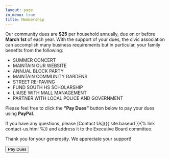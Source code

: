 ```yaml
---
layout: page
in_menu: true
title: Membership
---
```


Our community dues are **$25** per household annually, due on or before **March 1st** of each year.  With the support of your dues, the civic association can accomplish many business requirements but in particular, your family benefits from the following:

- SUMMER CONCERT           
- MAINTAIN OUR WEBSITE   
- ANNUAL BLOCK PARTY      
- MAINTAIN COMMUNITY GARDENS   
- STREET RE-PAVING         
- FUND SOUTH HS SCHOLARSHIP  
- LIAISE WITH MALL MANAGEMENT        
- PARTNER WITH LOCAL POLICE AND GOVERNMENT    

Please feel free to click the **"Pay Dues"** button below to pay your dues using **PayPal**.

If you have any questions, please [Contact Us]({{ site.baseurl }}{% link contact-us.html %}) and address it to the Executive Board committee.

Thank you for your generosity. We appreciate your support!

<form action="https://www.paypal.com/cgi-bin/webscr" method="post" target="_top" class="alt">
    <input type="hidden" name="cmd" value="_s-xclick">
    <input type="hidden" name="hosted_button_id" value="D37WWQYFXDR26">
    <button type="submit" class="button special"><span class="icon fa-paypal"/> Pay Dues</button>
</form>
